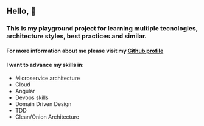 ## Hello, 👋
### This is my playground project for learning multiple tecnologies, architecture styles, best practices and similar.

#### For more information about me please visit my [Github profile](https://github.com/SavaN222)

#### I want to advance my skills in:
- Microservice architecture
- Cloud
- Angular
- Devops skills
- Domain Driven Design
- TDD
- Clean/Onion Architecture
